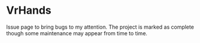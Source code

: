 # VrHands
Issue page to bring bugs to my attention. The project is marked as complete though some maintenance may appear from time to time.
